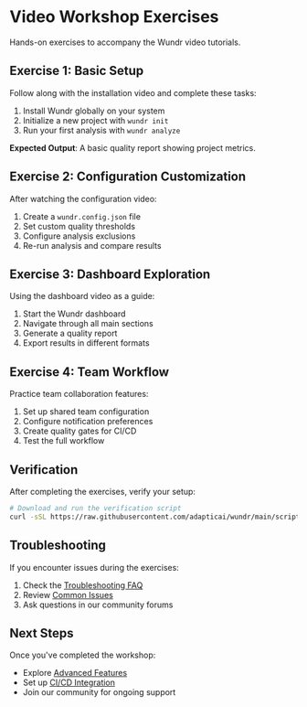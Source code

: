# Video Workshop Exercises

Hands-on exercises to accompany the Wundr video tutorials.

## Exercise 1: Basic Setup

Follow along with the installation video and complete these tasks:

1. Install Wundr globally on your system
2. Initialize a new project with `wundr init`
3. Run your first analysis with `wundr analyze`

**Expected Output**: A basic quality report showing project metrics.

## Exercise 2: Configuration Customization

After watching the configuration video:

1. Create a `wundr.config.json` file
2. Set custom quality thresholds
3. Configure analysis exclusions
4. Re-run analysis and compare results

## Exercise 3: Dashboard Exploration

Using the dashboard video as a guide:

1. Start the Wundr dashboard
2. Navigate through all main sections
3. Generate a quality report
4. Export results in different formats

## Exercise 4: Team Workflow

Practice team collaboration features:

1. Set up shared team configuration
2. Configure notification preferences
3. Create quality gates for CI/CD
4. Test the full workflow

## Verification

After completing the exercises, verify your setup:

```bash
# Download and run the verification script
curl -sSL https://raw.githubusercontent.com/adapticai/wundr/main/scripts/verify-setup.sh | bash
```

## Troubleshooting

If you encounter issues during the exercises:

1. Check the [Troubleshooting FAQ](../troubleshooting/faq.md)
2. Review [Common Issues](../troubleshooting/common-issues.md)
3. Ask questions in our community forums

## Next Steps

Once you've completed the workshop:

- Explore [Advanced Features](../advanced/performance-optimization.md)
- Set up [CI/CD Integration](/integrations/ci-cd)
- Join our community for ongoing support